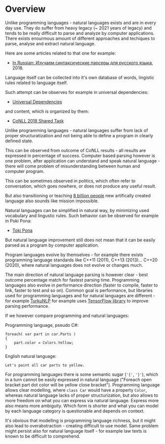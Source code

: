 # Overview

Unlike programming languages - natural languages exists and are in every day use. They do suffer from heavy legacy (~ 2021 years of legacy) and tends to be really difficult 
to parse and analyze by computer applications. There exists enourmous amount of different approaches and techiques to parse, analyse and extract natural language.

Here are some articles related to that one for example:

* [In Russian: Изучаем синтаксические парсеры для русского языка](https://m.habr.com/ru/company/sberbank/blog/418701/), 2018.

Language itself can be collected into it's own database of words, lingistic rules related to language itself.

Such attempt can be observes for example in universal dependencies:

* [Universal Dependencies](https://universaldependencies.org/)

and content, which is organized by them:

* [CoNLL 2018 Shared Task](http://universaldependencies.org/conll18/)

Unlike programming languages - natural languages suffer from lack of proper structuratization and not being able to define a program in clearly defined state.

This can be observed from outcome of CoNLL results - all results are expressed in percentage of success. Computer based parsing however is one problem, after 
application can understand and speak natural language - there will come problem of misunderstanding between human and computer program.

This can be sometimes observed in politics, which often refer to conversation, which goes nowhere, or does not produce any useful result.

But also transitioning or teaching [8 billion people](https://www.worldometers.info/world-population/) new artifically created language also sounds like mission impossible.

Natural languages can be simplified in natural way, by minimizing used vocabulary and lingustic rules. Such behavior can be observed for example in Poki Pona:

* [Toki Pona](https://en.wikipedia.org/wiki/Toki_Pona)

But natural language improvement still does not mean that it can be easily parsed as a program by computer application.

Program languages evolve by themselves - for example there exists programming language standards like C++11 (2011), C++13 (2013)... C++20 (2020), where
natural languages does not evolve or changes much.

The main direction of natural language parsing is however clear - best outcome percentage match for fastest parsing time. Programming languages also evolve in performance direction (faster to compile, faster to link, faster to test and so on). Common goal is performance, but libraries used for programming languages and for natural languages are different - for example [TurkuNLP](https://github.com/TurkuNLP/Turku-neural-parser-pipeline) for example uses [TensorFlow library](https://github.com/tensorflow/tensorflow) to improve parsing performance.

If we however compare programming and natural languages:

Programming language, pseudo C#:

```
foreach( var part in car.Parts )
{
    part.color = Colors.Yellow;
}
```

English natural language:

```
Let's paint all car parts to yellow.
```

For programming languages there is some semantic sugar (`'{'`, `'}'`), which in a turn cannot be easily expressed in natural language ("Foreach open bracket part dot color will be yellow close bracket"). Programming language allows clear modelling, where `class Car` would have a property `Color`, whereas natural language lacks of proper structurization, but also allows to more freedom on what you can express via natural language. Express more also means more ambiguity. Which form is shorter and what you can model by each language category is questionable and depends on context.

It's obvious that modelling is programming language richness, but it might also lead to overabstraction - creating difficult to use model.
Same problem might persist also for natural language itself - for example law texts is known to be difficult to comprehend.
